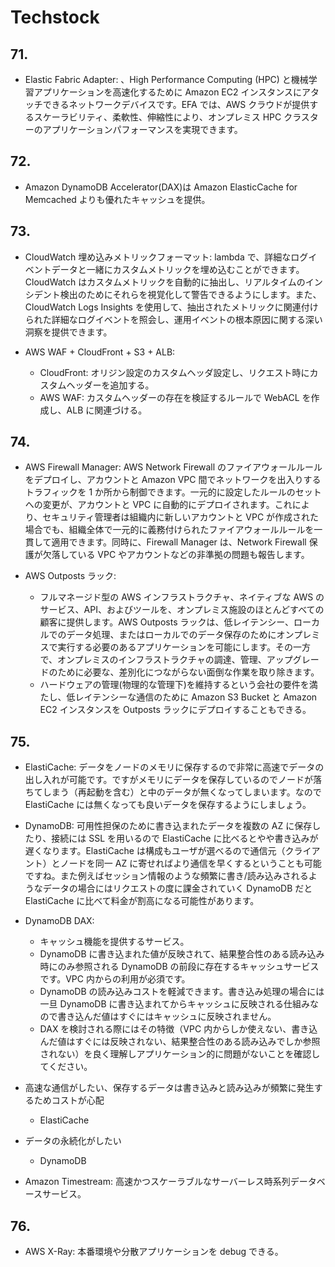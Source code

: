 # Techstock

## 71.

- Elastic Fabric Adapter: 、High Performance Computing (HPC) と機械学習アプリケーションを高速化するために Amazon EC2 インスタンスにアタッチできるネットワークデバイスです。EFA では、AWS クラウドが提供するスケーラビリティ、柔軟性、伸縮性により、オンプレミス HPC クラスターのアプリケーションパフォーマンスを実現できます。

## 72.

- Amazon DynamoDB Accelerator(DAX)は Amazon ElasticCache for Memcached よりも優れたキャッシュを提供。

## 73.

- CloudWatch 埋め込みメトリックフォーマット: lambda で、詳細なログイベントデータと一緒にカスタムメトリックを埋め込むことができます。CloudWatch はカスタムメトリックを自動的に抽出し、リアルタイムのインシデント検出のためにそれらを視覚化して警告できるようにします。また、CloudWatch Logs Insights を使用して、抽出されたメトリックに関連付けられた詳細なログイベントを照会し、運用イベントの根本原因に関する深い洞察を提供できます。

- AWS WAF + CloudFront + S3 + ALB:
  - CloudFront: オリジン設定のカスタムヘッダ設定し、リクエスト時にカスタムヘッダーを追加する。
  - AWS WAF: カスタムヘッダーの存在を検証するルールで WebACL を作成し、ALB に関連づける。

## 74.

- AWS Firewall Manager: AWS Network Firewall のファイアウォールルールをデプロイし、アカウントと Amazon VPC 間でネットワークを出入りするトラフィックを 1 か所から制御できます。一元的に設定したルールのセットへの変更が、アカウントと VPC に自動的にデプロイされます。これにより、セキュリティ管理者は組織内に新しいアカウントと VPC が作成された場合でも、組織全体で一元的に義務付けられたファイアウォールルールを一貫して適用できます。同時に、Firewall Manager は、Network Firewall 保護が欠落している VPC やアカウントなどの非準拠の問題も報告します。

- AWS Outposts ラック:
  - フルマネージド型の AWS インフラストラクチャ、ネイティブな AWS のサービス、API、およびツールを、オンプレミス施設のほとんどすべての顧客に提供します。AWS Outposts ラックは、低レイテンシー、ローカルでのデータ処理、またはローカルでのデータ保存のためにオンプレミスで実行する必要のあるアプリケーションを可能にします。その一方で、オンプレミスのインフラストラクチャの調達、管理、アップグレードのために必要な、差別化につながらない面倒な作業を取り除きます。
  - ハードウェアの管理(物理的な管理下)を維持するという会社の要件を満たし、低レイテンシーな通信のために Amazon S3 Bucket と Amazon EC2 インスタンスを Outposts ラックにデプロイすることもできる。

## 75.

- ElastiCache: データをノードのメモリに保存するので非常に高速でデータの出し入れが可能です。ですがメモリにデータを保存しているのでノードが落ちてしまう（再起動を含む）と中のデータが無くなってしまいます。なので ElastiCache には無くなっても良いデータを保存するようにしましょう。
- DynamoDB: 可用性担保のために書き込まれたデータを複数の AZ に保存したり、接続には SSL を用いるので ElastiCache に比べるとやや書き込みが遅くなります。ElastiCache は構成もユーザが選べるので通信元（クライアント）とノードを同一 AZ に寄せればより通信を早くするということも可能ですね。また例えばセッション情報のような頻繁に書き/読み込みされるようなデータの場合にはリクエストの度に課金されていく DynamoDB だと ElastiCache に比べて料金が割高になる可能性があります。
- DynamoDB DAX:

  - キャッシュ機能を提供するサービス。
  - DynamoDB に書き込まれた値が反映されて、結果整合性のある読み込み時にのみ参照される DynamoDB の前段に存在するキャッシュサービスです。VPC 内からの利用が必須です。
  - DynamoDB の読み込みコストを軽減できます。書き込み処理の場合には一旦 DynamoDB に書き込まれてからキャッシュに反映される仕組みなので書き込んだ値はすぐにはキャッシュに反映されません。
  - DAX を検討される際にはその特徴（VPC 内からしか使えない、書き込んだ値はすぐには反映されない、結果整合性のある読み込みでしか参照されない）を良く理解しアプリケーション的に問題がないことを確認してください。

- 高速な通信がしたい、保存するデータは書き込みと読み込みが頻繁に発生するためコストが心配
  - ElastiCache
- データの永続化がしたい

  - DynamoDB

- Amazon Timestream: 高速かつスケーラブルなサーバーレス時系列データベースサービス。

## 76.

- AWS X-Ray: 本番環境や分散アプリケーションを debug できる。
